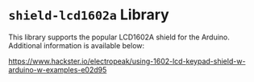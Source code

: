 # `shield-lcd1602a` Library

This library supports the popular LCD1602A shield for the Arduino. Additional information is available below:

https://www.hackster.io/electropeak/using-1602-lcd-keypad-shield-w-arduino-w-examples-e02d95
